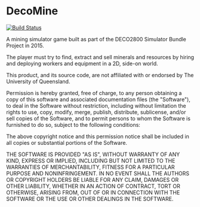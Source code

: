 # DecoMine   
[![Build Status](http://deco2800.uqcloud.net/jenkins/buildStatus/icon?job=Mine)](http://deco2800.uqcloud.net/jenkins/job/Mine/)

A mining simulator game built as part of the DECO2800 Simulator Bundle Project in 2015.

The player must try to find, extract and sell minerals and resources by hiring and deploying workers and equipment in a 2D, side-on world.

This product, and its source code, are not affiliated with or endorsed by The University of Queensland.

Permission is hereby granted, free of charge, to any person obtaining a copy of this software and associated documentation files (the "Software"), to deal in the Software without restriction, including without limitation the rights to use, copy, modify, merge, publish, distribute, sublicense, and/or sell copies of the Software, and to permit persons to whom the Software is furnished to do so, subject to the following conditions:

The above copyright notice and this permission notice shall be included in all copies or substantial portions of the Software.

THE SOFTWARE IS PROVIDED "AS IS", WITHOUT WARRANTY OF ANY KIND, EXPRESS OR IMPLIED, INCLUDING BUT NOT LIMITED TO THE WARRANTIES OF MERCHANTABILITY, FITNESS FOR A PARTICULAR PURPOSE AND NONINFRINGEMENT. IN NO EVENT SHALL THE AUTHORS OR COPYRIGHT HOLDERS BE LIABLE FOR ANY CLAIM, DAMAGES OR OTHER LIABILITY, WHETHER IN AN ACTION OF CONTRACT, TORT OR OTHERWISE, ARISING FROM, OUT OF OR IN CONNECTION WITH THE SOFTWARE OR THE USE OR OTHER DEALINGS IN THE SOFTWARE.

